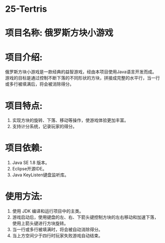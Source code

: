 # 25-Tertris
# 项目名称: 俄罗斯方块小游戏

# 项目介绍:
  俄罗斯方块小游戏是一款经典的益智游戏，经由本项目使用Java语言开发而成。游戏的目标是通过控制不断下落的不同形状的方块，拼接成完整的水平行，当一行或多行被填满后，将会被消除得分。
  
#  项目特点:
   1. 实现方块的旋转、下落、移动等操作，使游戏体验更加丰富。
   2. 支持计分系统，记录玩家的得分。
  
#  项目依赖:
  1. Java SE 1.8 版本。
  2. Eclipse开源IDE。
  3. Java KeyListen键盘监听库。
  
#  使用方法:
  1. 使用 JDK 编译和运行项目中的主类。
  2. 游戏启动后，使用键盘的左、右、下箭头键控制方块的左右移动和加速下落，使用上箭头键进行方块旋转。
  3. 当一行或多行被填满时，将会被自动消除得分。
  4. 当上方空间少于四行时玩家失败游戏自动结束。
  
